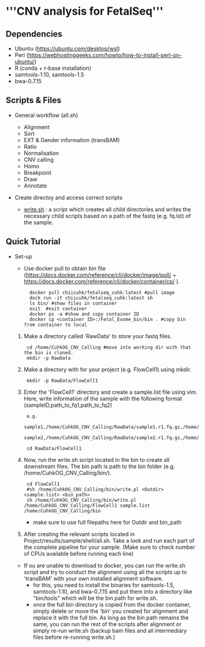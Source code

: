 # '''CNV analysis for FetalSeq'''
## Dependencies
- Ubuntu (https://ubuntu.com/desktop/wsl)
- Perl (https://webhostinggeeks.com/howto/how-to-install-perl-on-ubuntu/)
- R (conda + r-base installation)
- samtools-1.10, samtools-1.5
- bwa-0.7.15

## Scripts & Files
- General workflow (all.sh)
    - Alignment 
    - Sort
    - EXT & Gender information (transBAM)
    - Ratio
    - Normalisation
    - CNV calling
    - Homo
    - Breakpoint
    - Draw
    - Annotate

- Create directoy and access correct scripts
    - [write.sh](http://write.sh) : a script which creates all child directories and writes the necessary child scripts based on a path of the fastq (e.g. fq.lst) of the sample.

## Quick Tutorial
- Set-up
    - Use docker pull to obtain bin file (https://docs.docker.com/reference/cli/docker/image/pull/ + https://docs.docker.com/reference/cli/docker/container/cp/ ).

            docker pull chiicuhk/fetalseq_cuhk:latest #pull image
            dock run -it chiicuhk/fetalseq_cuhk:latest sh
            ls bin/ #show files in container
            exit  #exit container
            docker ps -a #show and copy container ID
            docker cp <container ID>:/Fetal_Exome_bin/bin . #copy bin from container to local

    1) Make a directory called 'RawData' to store your fastq files.

            cd /home/CuhkOG_CNV_Calling #move into working dir with that the bin is cloned.
            mkdir -p RawData

    2) Make a directory with for your project (e.g. FlowCell1) using mkdir.

            mkdir -p RawData/FlowCell1

    3) Enter the 'FlowCell1' directory and create a sample.list file using vim. Here, write information of the sample with the following format (sampleID,path_to_fq1,path_to_fq2)

            e.g.
            sample1,/home/CuhkOG_CNV_Calling/RawData/sample1.r1.fq.gz,/home/CuhkOG_CNV_Calling/RawData/sample1.r2.fq.gz
            sample2,/home/CuhkOG_CNV_Calling/RawData/sample2.r1.fq.gz,/home/CuhkOG_CNV_Calling/RawData/sample2.r2.fq.gz

            cd RawData/FlowCell1

    4) Now, run the write.sh script located in the bin to create all downstream files. The bin path is path to the bin folder (e.g. /home/CuhkOG_CNV_Calling/bin/).

            cd FlowCell1
            #sh /home/CuhkOG_CNV_Calling/bin/write.pl <Outdir> <sample.list> <bin_path>
            sh /home/CuhkOG_CNV_Calling/bin/write.pl /home/CuhkOG_CNV_Calling/FlowCell1 sample.list /home/CuhkOG_CNV_Calling/bin 
        - make sure to use full filepaths here for Outdir and bin_path
    5) After creating the relevant scripts located in Project/results/sample/shell/all.sh. Take a look and run each part of the complete pipeline for your sample. (Make sure to check number of CPUs available before running each line) 

    - If ou are unable to download to docker, you can run the write.sh script and try to conduct the alignment using all the scripts up to 'transBAM' with your own installed alignment software.
        - for this, you need to install the binaries for samtools-1.5, samtools-1.10, and bwa-0.7.15 and put them into a directory like "bin/tools" which will be the bin path for write.sh.
        - once the full bin directory is copied from the docker container, simply delete or move the 'bin' you created for alignment and replace it with the full bin. As long as the bin path remains the same, you can run the rest of the scripts after alignment or simply re-run write.sh (backup bam files and all intermediary files before re-running write.sh.)